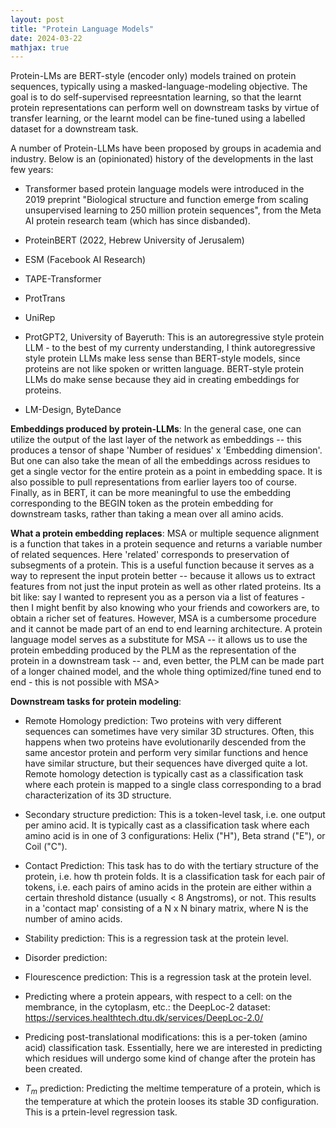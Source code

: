 ```yaml
---
layout: post
title: "Protein Language Models"
date: 2024-03-22
mathjax: true
---
```


Protein-LMs are BERT-style (encoder only) models trained on protein sequences, typically using a masked-language-modeling objective. The goal is to do self-supervised repreesntation learning, so that the learnt protein representations can perform well on downstream tasks by virtue of transfer learning, or the learnt model can be fine-tuned using a labelled dataset for a downstream task. 

A number of Protein-LLMs have been proposed by groups in academia and industry. Below is an (opinionated) history of the developments in the last few years: 

- Transformer based protein language models were introduced in the 2019 preprint "Biological structure and function emerge from scaling unsupervised learning to 250 million protein sequences", from the Meta AI protein research team (which has since disbanded). 

- ProteinBERT (2022, Hebrew University of Jerusalem)

- ESM (Facebook AI Research)

- TAPE-Transformer

- ProtTrans

- UniRep

- ProtGPT2, University of Bayeruth: This is an autoregressive style protein LLM - to the best of my currenty understanding, I think autoregressive style protein LLMs make less sense than BERT-style models, since proteins are not like spoken or written language. BERT-style protein LLMs do make sense because they aid in creating embeddings for proteins. 

- LM-Design, ByteDance


**Embeddings produced by protein-LLMs**: 
In the general case, one can utilize the output of the last layer of the network as embeddings -- this produces a tensor of shape 'Number of residues' x 'Embedding dimension'. But one can also take the mean of all the embeddings across residues to get a single vector for the entire protein as a point in embedding space. It is also possible to pull representations from earlier layers too of course. Finally, as in BERT, it can be more meaningful to use the embedding corresponding to the BEGIN token as the protein embedding for downstream tasks, rather than taking a mean over all amino acids.

**What a protein embedding replaces**: 
MSA or multiple sequence alignment is a function that takes in a protein sequence and returns a variable number of related sequences. Here 'related' corresponds to preservation of subsegments of a protein. This is a useful function because it serves as a way to represent the input protein better -- because it allows us to extract features from not just the input protein as well as other rlated proteins. Its a bit like: say I wanted to represent you as a person via a list of features - then I might benfit by also knowing who your friends and coworkers are, to obtain a richer set of features. However, MSA is a cumbersome procedure and it cannot be made part of an end to end learning architecture. A protein language model serves as a substitute for MSA -- it allows us to use the protein embedding produced by the PLM as the representation of the protein in a downstream task -- and, even better, the PLM can be made part of a longer chained model, and the whole thing optimized/fine tuned end to end - this is not possible with MSA> 

**Downstream tasks for protein modeling**:

- Remote Homology prediction: Two proteins with very different sequences can sometimes have very similar 3D structures. Often, this happens when two proteins have evolutionarily descended from the same ancestor protein and perform very similar functions and hence have similar structure, but their sequences have diverged quite a lot. Remote homology detection is typically cast as a classification task where each protein is mapped to a single class corresponding to a brad characterization of its 3D structure. 

- Secondary structure prediction: This is a token-level task, i.e. one output per amino acid. It is typically cast as a classification task where each amino acid is in one of 3 configurations: Helix ("H"), Beta strand ("E"), or Coil ("C"). 

- Contact Prediction: This task has to do with the tertiary structure of the protein, i.e. how th protein folds. It is a classification task for each pair of tokens, i.e. each pairs of amino acids in the protein are either within a certain threshold distance (usually < 8 Angstroms), or not. This results in a 'contact map' consisting of a N x N binary matrix, where N is the number of amino acids.  

- Stability prediction: This is a regression task at the protein level.

- Disorder prediction: 

- Flourescence prediction: This is a regression task at the protein level. 

- Predicting where a protein appears, with respect to a cell: on the membrance, in the cytoplasm, etc.: the DeepLoc-2 dataset: https://services.healthtech.dtu.dk/services/DeepLoc-2.0/

- Predicing post-translational modifications: this is a per-token (amino acid) classification task. Essentially, here we are interested in predicting which residues will undergo some kind of change after the protein has been created. 

- $T_m$ prediction: Predicting the meltime temperature of a protein, which is the temperature at which the protein looses its stable 3D configuration. This is a prtein-level regression task. 



 

